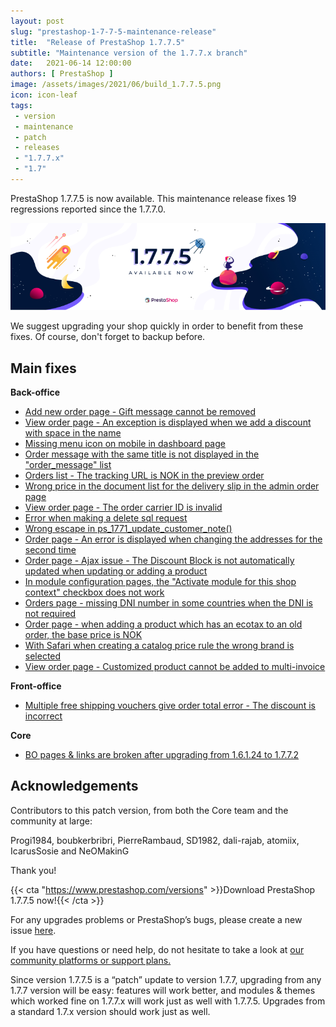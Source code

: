 ```yaml
---
layout: post
slug: "prestashop-1-7-7-5-maintenance-release"
title:  "Release of PrestaShop 1.7.7.5"
subtitle: "Maintenance version of the 1.7.7.x branch"
date:   2021-06-14 12:00:00
authors: [ PrestaShop ]
image: /assets/images/2021/06/build_1.7.7.5.png
icon: icon-leaf
tags:
 - version
 - maintenance
 - patch
 - releases
 - "1.7.7.x"
 - "1.7"
---
```


PrestaShop 1.7.7.5 is now available. This maintenance release fixes 19 regressions reported since the 1.7.7.0.

![1.7.7.5 is available!](/assets/images/2021/06/build_1.7.7.5.png)

We suggest upgrading your shop quickly in order to benefit from these fixes. Of course, don't forget to backup before.

## Main fixes

**Back-office**
- [Add new order page - Gift message cannot be removed](https://github.com/PrestaShop/PrestaShop/issues/24562)
- [View order page - An exception is displayed when we add a discount with space in the name](https://github.com/PrestaShop/PrestaShop/issues/24537)
- [Missing menu icon on mobile in dashboard page](https://github.com/PrestaShop/PrestaShop/issues/24450)
- [Order message with the same title is not displayed in the "order_message" list](https://github.com/PrestaShop/PrestaShop/issues/24535)
- [Orders list - The tracking URL is NOK in the preview order](https://github.com/PrestaShop/PrestaShop/issues/24483)
- [Wrong price in the document list for the delivery slip in the admin order page](https://github.com/PrestaShop/PrestaShop/issues/24197)
- [View order page - The order carrier ID is invalid](https://github.com/PrestaShop/PrestaShop/issues/24307)
- [Error when making a delete sql request](https://github.com/PrestaShop/PrestaShop/issues/24209)
- [Wrong escape in ps_1771_update_customer_note()](https://github.com/PrestaShop/PrestaShop/issues/23633)
- [Order page - An error is displayed when changing the addresses for the second time](https://github.com/PrestaShop/PrestaShop/issues/22917)
- [Order page - Ajax issue - The Discount Block is not automatically updated when updating or adding a product](https://github.com/PrestaShop/PrestaShop/issues/23266)
- [In module configuration pages, the "Activate module for this shop context" checkbox does not work](https://github.com/PrestaShop/PrestaShop/issues/24354)
- [Orders page - missing DNI number in some countries when the DNI is not required](https://github.com/PrestaShop/PrestaShop/issues/23357)
- [Order page - when adding a product which has an ecotax to an old order, the base price is NOK](https://github.com/PrestaShop/PrestaShop/issues/22029)
- [With Safari when creating a catalog price rule the wrong brand is selected](https://github.com/PrestaShop/PrestaShop/issues/24147)
- [View order page - Customized product cannot be added to multi-invoice](https://github.com/PrestaShop/PrestaShop/issues/23734)

**Front-office**
- [Multiple free shipping vouchers give order total error - The discount is incorrect](https://github.com/PrestaShop/PrestaShop/issues/12024)

**Core**
- [BO pages & links are broken after upgrading from 1.6.1.24 to 1.7.7.2](https://github.com/PrestaShop/PrestaShop/issues/23277)

## Acknowledgements

Contributors to this patch version, from both the Core team and the community at large: 

Progi1984, boubkerbribri, PierreRambaud, SD1982, dali-rajab, atomiix, IcarusSosie and NeOMakinG

Thank you!

{{< cta "https://www.prestashop.com/versions" >}}Download PrestaShop 1.7.7.5 now!{{< /cta >}}

For any upgrades problems or PrestaShop’s bugs, please create a new issue [here](https://github.com/PrestaShop/PrestaShop/issues/new/choose).


If you have questions or need help, do not hesitate to take a look at [our community platforms or support plans.](https://devdocs.prestashop.com/1.7/faq/i-need-help/)

Since version 1.7.7.5 is a “patch” update to version 1.7.7, upgrading from any 1.7.7 version will be easy: features will work better, and modules & themes which worked fine on 1.7.7.x will work just as well with 1.7.7.5. Upgrades from a standard 1.7.x version should work just as well.
